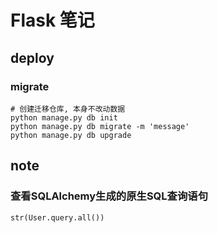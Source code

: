Flask 笔记
=========

deploy
------

### migrate

``` shell
# 创建迁移仓库, 本身不改动数据
python manage.py db init
python manage.py db migrate -m 'message'
python manage.py db upgrade

```

note
----

### 查看SQLAlchemy生成的原生SQL查询语句

    str(User.query.all())
